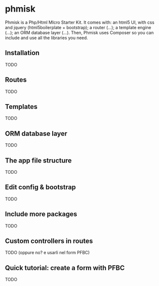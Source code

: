 phmisk
======

Phmisk is a Php/Html MIcro Starter Kit.
It comes with:
an html5 UI, with css and jquery (html5boilerplate + bootstrap);
a router (...);
a template engine (...);
an ORM database layer (...).
Then, Phmisk uses Composer so you can include and use all the libraries you need.

Installation
------------

TODO

Routes
------

TODO

Templates
---------

TODO

ORM database layer
------------------

TODO

The app file structure
----------------------

TODO

Edit config & bootstrap
-----------------------

TODO

Include more packages
---------------------

TODO

Custom controllers in routes
----------------------------

TODO (oppure no? e usarli nel form PFBC)

Quick tutorial: create a form with PFBC
---------------------------------------

TODO
